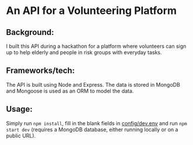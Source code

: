 # An API for a Volunteering Platform

## Background: 
I built this API during a hackathon for a platform where volunteers can sign up to help elderly and people in risk groups with everyday tasks. 

## Frameworks/tech: 
The API is built using Node and Express. The data is stored in MongoDB and Mongoose is used as an ORM to model the data. 

## Usage: 
Simply run `npm install`, fill in the blank fields in [config/dev.env](config/dev.env) and run `npm start dev` (requires a MongoDB database, either running locally or on a public URL). 

